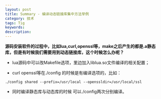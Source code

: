 ```yaml
---
layout: post
title: Summary - 编译动态链接库集中方法举例
category: 技术
tags: Tig
keywords:
description:
---
```



**源码安装软件的过程中，比如lua,curl,openssl等，make之后产生的都是.a静态库，但是有时候我们需要用到动态链接库，这个时候怎么办呢？**

* lua源码中可以改Makefile选项，里边加入liblua.so文件编译的相关配置；

* curl openssl等在./config 的时候是有编译选项的，比如：

```
./config shared --prefix=/usr/local --openssldir=/usr/local/ssl
```

* 同时编译静态库与动态库的时候 可以./config两次分别编译。
